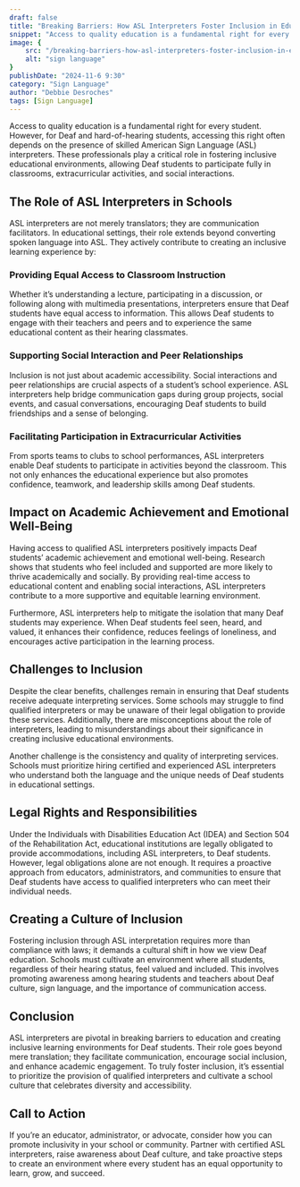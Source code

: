 ```yaml
---
draft: false
title: "Breaking Barriers: How ASL Interpreters Foster Inclusion in Education"
snippet: "Access to quality education is a fundamental right for every student. However, for Deaf and hard-of-hearing students, accessing this right often depends on the presence of skilled American Sign Language (ASL) interpreters. These professionals play a critical role in fostering inclusive educational environments, allowing Deaf students to participate fully in classrooms, extracurricular activities, and social interactions."
image: {
    src: "/breaking-barriers-how-asl-interpreters-foster-inclusion-in-education.jpg",
    alt: "sign language"
}
publishDate: "2024-11-6 9:30"
category: "Sign Language"
author: "Debbie Desroches"
tags: [Sign Language]
---
```


Access to quality education is a fundamental right for every student. However, for Deaf and hard-of-hearing students, accessing this right often depends on the presence of skilled American Sign Language (ASL) interpreters. These professionals play a critical role in fostering inclusive educational environments, allowing Deaf students to participate fully in classrooms, extracurricular activities, and social interactions.

## The Role of ASL Interpreters in Schools
ASL interpreters are not merely translators; they are communication facilitators. In educational settings, their role extends beyond converting spoken language into ASL. They actively contribute to creating an inclusive learning experience by:

### Providing Equal Access to Classroom Instruction
Whether it’s understanding a lecture, participating in a discussion, or following along with multimedia presentations, interpreters ensure that Deaf students have equal access to information. This allows Deaf students to engage with their teachers and peers and to experience the same educational content as their hearing classmates.

### Supporting Social Interaction and Peer Relationships
Inclusion is not just about academic accessibility. Social interactions and peer relationships are crucial aspects of a student’s school experience. ASL interpreters help bridge communication gaps during group projects, social events, and casual conversations, encouraging Deaf students to build friendships and a sense of belonging.

### Facilitating Participation in Extracurricular Activities
From sports teams to clubs to school performances, ASL interpreters enable Deaf students to participate in activities beyond the classroom. This not only enhances the educational experience but also promotes confidence, teamwork, and leadership skills among Deaf students.

## Impact on Academic Achievement and Emotional Well-Being
Having access to qualified ASL interpreters positively impacts Deaf students’ academic achievement and emotional well-being. Research shows that students who feel included and supported are more likely to thrive academically and socially. By providing real-time access to educational content and enabling social interactions, ASL interpreters contribute to a more supportive and equitable learning environment.

Furthermore, ASL interpreters help to mitigate the isolation that many Deaf students may experience. When Deaf students feel seen, heard, and valued, it enhances their confidence, reduces feelings of loneliness, and encourages active participation in the learning process.

## Challenges to Inclusion
Despite the clear benefits, challenges remain in ensuring that Deaf students receive adequate interpreting services. Some schools may struggle to find qualified interpreters or may be unaware of their legal obligation to provide these services. Additionally, there are misconceptions about the role of interpreters, leading to misunderstandings about their significance in creating inclusive educational environments.

Another challenge is the consistency and quality of interpreting services. Schools must prioritize hiring certified and experienced ASL interpreters who understand both the language and the unique needs of Deaf students in educational settings.

## Legal Rights and Responsibilities
Under the Individuals with Disabilities Education Act (IDEA) and Section 504 of the Rehabilitation Act, educational institutions are legally obligated to provide accommodations, including ASL interpreters, to Deaf students. However, legal obligations alone are not enough. It requires a proactive approach from educators, administrators, and communities to ensure that Deaf students have access to qualified interpreters who can meet their individual needs.

## Creating a Culture of Inclusion
Fostering inclusion through ASL interpretation requires more than compliance with laws; it demands a cultural shift in how we view Deaf education. Schools must cultivate an environment where all students, regardless of their hearing status, feel valued and included. This involves promoting awareness among hearing students and teachers about Deaf culture, sign language, and the importance of communication access.

## Conclusion
ASL interpreters are pivotal in breaking barriers to education and creating inclusive learning environments for Deaf students. Their role goes beyond mere translation; they facilitate communication, encourage social inclusion, and enhance academic engagement. To truly foster inclusion, it’s essential to prioritize the provision of qualified interpreters and cultivate a school culture that celebrates diversity and accessibility.

## Call to Action
If you’re an educator, administrator, or advocate, consider how you can promote inclusivity in your school or community. Partner with certified ASL interpreters, raise awareness about Deaf culture, and take proactive steps to create an environment where every student has an equal opportunity to learn, grow, and succeed.